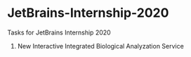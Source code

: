 # JetBrains-Internship-2020
Tasks for JetBrains Internship 2020
1) New Interactive Integrated Biological Analyzation Service
